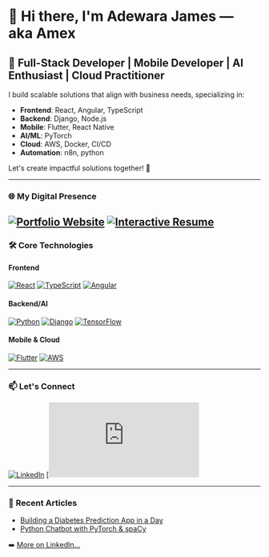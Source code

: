 # 👋 Hi there, I'm **Adewara James** — aka **Amex**

## 🚀 **Full-Stack Developer | Mobile Developer | AI Enthusiast | Cloud Practitioner**

I build scalable solutions that align with business needs, specializing in:
- **Frontend**: React, Angular, TypeScript
- **Backend**: Django, Node.js  
- **Mobile**: Flutter, React Native
- **AI/ML**: PyTorch
- **Cloud**: AWS, Docker, CI/CD
- **Automation**: n8n, python

Let's create impactful solutions together! 🌟

---

### 🌐 **My Digital Presence**
[![Portfolio Website](https://img.shields.io/badge/🚀_Portfolio-000000?style=for-the-badge)](https://jamesadewara.github.io/jamesadewara/index.html)
[![Interactive Resume](https://img.shields.io/badge/📄_Resume-000000?style=for-the-badge)](https://jamesadewara.github.io/jamesadewara/)
---

### 🛠️ **Core Technologies**

#### Frontend
[![React](https://img.shields.io/badge/React-20232A?style=for-the-badge&logo=react&logoColor=61DAFB)](#)
[![TypeScript](https://img.shields.io/badge/TypeScript-007ACC?style=for-the-badge&logo=typescript&logoColor=white)](#)
[![Angular](https://img.shields.io/badge/Angular-DD0031?style=for-the-badge&logo=angular&logoColor=white)](#)

#### Backend/AI
[![Python](https://img.shields.io/badge/Python-3776AB?style=for-the-badge&logo=python&logoColor=white)](#)
[![Django](https://img.shields.io/badge/Django-092E20?style=for-the-badge&logo=django&logoColor=white)](#)
[![TensorFlow](https://img.shields.io/badge/TensorFlow-FF6F00?style=for-the-badge&logo=tensorflow&logoColor=white)](#)

#### Mobile & Cloud
[![Flutter](https://img.shields.io/badge/Flutter-02569B?style=for-the-badge&logo=flutter&logoColor=white)](#)
[![AWS](https://img.shields.io/badge/AWS-232F3E?style=for-the-badge&logo=amazon-aws&logoColor=white)](#)

---

### 📫 **Let's Connect**
[![LinkedIn](https://img.shields.io/badge/LinkedIn-0077B5?style=for-the-badge&logo=linkedin&logoColor=white)](https://www.linkedin.com/in/james-adewara-b0b955290)
[![GitHub](https://jamesadewara.github.io/jamesadewara/assets/files/james_resume.pdf)

---

### 📝 **Recent Articles**
- [Building a Diabetes Prediction App in a Day](https://www.linkedin.com/posts/james-adewara-b0b955290_this-article-chronicles-the-journey-of-creating-activity-7180493093098446849-r8i9)
- [Python Chatbot with PyTorch & spaCy](https://www.linkedin.com/posts/james-adewara-b0b955290_python-pytorch-spacy-activity-7182092380798337024-EE6F)

➡️ [More on LinkedIn...](https://www.linkedin.com/in/james-adewara-b0b955290/recent-activity/all/)
